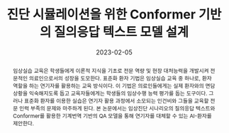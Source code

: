 ---
title: "진단 시뮬레이션을 위한 Conformer 기반의 질의응답 텍스트 모델 설계"
collection: publications
permalink: /publication/2023-dc2
date: 2023-02-05
venue: '제15회 융합 스마트미디어 시스템 워크샵'
paperurl: '/files/pdf/research/DC2_Conformer AI Simulation.pdf'
pubtype: 'domestic_conference'
# just display our icon symbols
#link: 'https://www.dbpia.co.kr/Journal/articleDetail?nodeId=NODE10448002'
#code: 'https://github.com/FIVEYOUNGWOO/USRP-Relay-Network-Testbed'
#github: 'https://github.com/FIVEYOUNGWOO/USRP-Relay-Network-Testbed'
citation: '김강민, 신영서, 최우열, 전찬준. 2023. &quot;진단 시뮬레이션을 위한 Conformer 기반의 질의응답 텍스트 모델 설계.&quot; <i>제15회 융합 스마트미디어 시스템 워크샵</i>, 2023.02.05 - 07.'
excerpt_separator: ""
abstract: "임상실습 교육은 학생들에게 이론적 지식을 기초로 전문 역량 및 현장 대처능력을 개발시켜 전문적인 의료인으로서의 성장을 도모한다. 표준화 환자 기법은 임상실습 교육 중 하나로, 환자 역할을 하는 연기자를 활용하는 교육 방식이다. 이 기법은 의료인들에게는 실제 환자와의 면담 상황을 익숙해지도록 돕고 교육자들에게는 학생들의 임상수행 능력 평가를 돕는 도구이다. 그러나 표준화 환자를 이용한 실습은 연기자 활용 과정에서 소모되는 인건비와 그들을 교육할 전문 인력 부족의 문제와 마주하게 된다. 본 논문에서는 임상진단 시나리오의 질의응답 텍스트와 Conformer를 활용한 기계번역 기반의 QA 모델을 통해 연기자를 대체할 수 있는 AI-환자를 제안한다."
---